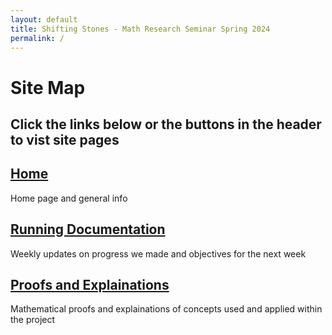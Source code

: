 ```yaml
---
layout: default
title: Shifting Stones - Math Research Seminar Spring 2024
permalink: /
---
```


# Site Map

## Click the links below or the buttons in the header to vist site pages

## [Home](/home)

Home page and general info

## [Running Documentation](/docs)

Weekly updates on progress we made and objectives for the next week

## [Proofs and Explainations](/proofs)

Mathematical proofs and explainations of concepts used and applied within the project
